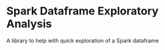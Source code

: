# Spark Dataframe Exploratory Analysis

A library to help with quick exploration of a Spark dataframe